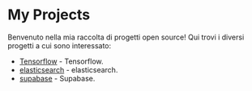 # My Projects

Benvenuto nella mia raccolta di progetti open source! Qui trovi i diversi progetti a cui sono interessato:

- [Tensorflow](https://github.com/Baddy2002/Tensorflow) - Tensorflow.
- [elasticsearch](https://github.com/Baddy2002/elasticsearch) - elasticsearch.
- [supabase](https://github.com/Baddy2002/Supabase) - Supabase.

